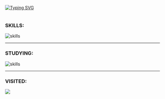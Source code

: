 <div align="left"> <a href="#"><img src="https://readme-typing-svg.demolab.com?font=Fira+Code&weight=700&pause=1000&color=5A3DF7&center=true&vCenter=true&random=false&width=620&height=75&lines=Olá!! 👋 Me chamo Walyson G Oliveira.;Muitos me chamam de Walyson GO.;Eu tenho 25 anos.;Sou desenvolvedor Full-stack a mais de 7 anos." alt="Typing SVG" /></a> </div> </br> <h3>SKILLS:</h3> <div align="left"> <img aling="left" src="https://skillicons.dev/icons?i=html,bootstrap,materialui,css,sass,styledcomponents,ps,figma,js,ts,nodejs,express,nestjs,prisma,react,redux,vuejs,nextjs,nuxtjs,electron,docker,mongo,mysql,postgres,php,rails,wordpress,laravel,java,supabase,firebase,git,jest,github,githubactions,bash,regex,python,flask,heroku,vercel,netlify,linux,nginx,aws,cloudflare,grafana,bots,tensorflow,kafka" alt="skills" /><br> </div> <hr> <h3>STUDYING:</h3> <div align="left"> <img aling="left" src="https://skillicons.dev/icons?i=go," alt="skills" /><br> </div> 

<hr>
<h3>VISITED:</h3>
<img src="https://www.freevisitorcounters.com/en/counter/render/1240055/t/3" border="0" class="counterimg"></a>
